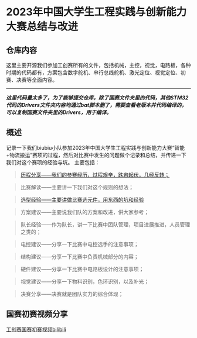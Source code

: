 # 2023年中国大学生工程实践与创新能力大赛总结与改进
## 仓库内容
这里主要开源我们参加工创赛所有的文件，包括机械，主控，视觉，电路板，各种时期的代码都有，方案包含数字舵机、串行总线舵机、激光定位、视觉定位、初赛、决赛等全面内容。


----------

***这里代码量太多了，为了能够提交仓库，除了国赛文件夹里的代码，其他STM32代码的Drivers文件夹内容均通过bat脚本删了，需要查看老版本并代码编译的，可以复制国赛文件夹里的Drivers，用于编译。*** 

## 概述
记录一下我们biubiu小队参加2023年中国大学生工程实践与创新能力大赛“智能+物流搬运”赛项的过程，然后对比赛中发生的问题做个记录和总结，并传递一下我们对这个赛项的经验与坑。
主要包括：
> [历程分享——我们的参赛经历，过程艰辛，跌宕起伏，几经反转；](https://www.cnblogs.com/sparkle-now/p/18277263/gong-chuang-sai-zong-jie-yu-zhan-wanggai-shu)

> 比赛解读——主要讲一下我们对这个规则的想法；

> [选型经验——主要讲做比赛选元件，用东西的坑和经验](https://www.cnblogs.com/sparkle-now/p/18278041/gong-chuang-sai-zong-jie-yu-gai-jinxuan-xing-jian)

> 方案建议——主要说我们队的方案和改进，供大家参考；

> 队长经验——作为队长，讲一下比赛中团队管理，项目进展推进，人员管理之类的；

> 电控建议——分享一下比赛中电控选手的注意事项；

> 结构建议——分享一下比赛中负责机械部分的内容；

> 硬件建议——分享一下比赛中电路板设计的注意事项；

> 视觉建议——分享一下物料识别，色环识别，以及补光；

> 决赛分享——决赛就是团队实力的综合体现；

## 国赛初赛视频分享

[工创赛国赛初赛视频bilibili](https://www.bilibili.com/video/BV1Wj411s7hJ/?share_source=copy_web&vd_source=58144939e34acbbb38e3f36c750e8498)
